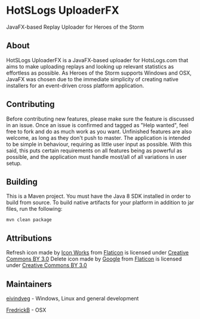 # HotSLogs UploaderFX
JavaFX-based Replay Uploader for Heroes of the Storm

## About
HotSLogs UploaderFX is a JavaFX-based uploader for HotsLogs.com that aims to make uploading replays and looking up relevant statistics as effortless as possible. As Heroes of the Storm supports Windows and OSX, JavaFX was chosen due to the immediate simplicity of creating native installers for an event-driven cross platform application.

## Contributing
Before contributing new features, please make sure the feature is discussed in an issue. Once an issue is confirmed and tagged as "Help wanted", feel free to fork and do as much work as you want. Unfinished features are also welcome, as long as they don't push to master. The application is intended to be simple in behaviour, requiring as little user input as possible. With this said, this puts certain requirements on all features being as powerful as possible, and the application must handle most/all of all variations in user setup.

## Building
This is a Maven project. You must have the Java 8 SDK installed in order to build from source. To build native artifacts for your platform in addition to jar files, run the following:

``mvn clean package``

## Attributions
Refresh icon made by [Icon Works](http://icon-works.com) from [Flaticon](www.flaticon.com) is licensed under [Creative Commons BY 3.0](http://creativecommons.org/licenses/by/3.0/)
Delete icon made by [Google](http://Google.com) from [Flaticon](www.flaticon.com) is licensed under [Creative Commons BY 3.0](http://creativecommons.org/licenses/by/3.0/)

## Maintainers
[eivindveg](/../../../../eivindveg) - Windows, Linux and general development

[FredrickB](/../../../../FredrickB) - OSX
